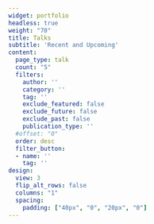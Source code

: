 ```yaml
---
widget: portfolio
headless: true
weight: "70"
title: Talks
subtitle: 'Recent and Upcoming'
content:
  page_type: talk
  count: "5"
  filters:
    author: ''
    category: ''
    tag: ''
    exclude_featured: false
    exclude_future: false
    exclude_past: false
    publication_type: ''
  #offset: "0"
  order: desc
  filter_button:
  - name: ''
    tag: ''
design:
  view: 3
  flip_alt_rows: false
  columns: "1"
  spacing:
    padding: ["40px", "0", "20px", "0"]
---
```

